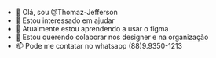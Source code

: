 - 👋 Olá, sou @Thomaz-Jefferson
- 👀 Estou interessado em ajudar
- 🌱 Atualmente estou aprendendo a usar o figma
- 💞️ Estou querendo colaborar nos designer e na organização
- 📫 Pode me contatar no whatsapp (88)9.9350-1213

<!---
Thomaz-Jefferson/Thomaz-Jefferson is a ✨ special ✨ repository because its `README.md` (this file) appears on your GitHub profile.
You can click the Preview link to take a look at your changes.
--->
